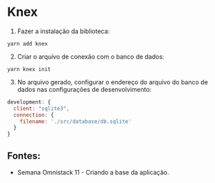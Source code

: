 # Knex

1. Fazer a instalação da biblioteca:
```
yarn add knex 
```

2. Criar o arquivo de conexão com o banco de dados:
```
yarn knex init
``` 

3. No arquivo gerado, configurar o endereço do arquivo do banco de dados nas configurações de desenvolvimento:
```javascript
development: {
  client: "sqlite3",
  connection: {
    filename: './src/database/db.sqlite'
  }
}
```

## Fontes:
- Semana Omnistack 11 - Criando a base da aplicação.